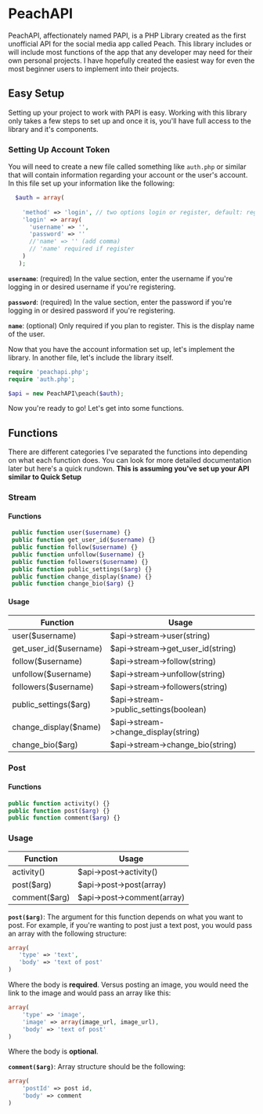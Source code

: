 # PeachAPI

PeachAPI, affectionately named PAPI, is a PHP Library created as the first unofficial API for the social media app called Peach. This library includes or will include most functions of the app that any developer may need for their own personal projects. I have hopefully created the easiest way for even the most beginner users to implement into their projects.

## Easy Setup

Setting up your project to work with PAPI is easy. Working with this library only takes a few steps to set up and once it is, you'll have full access to the library and it's components.

### Setting Up Account Token

You will need to create a new file called something like `auth.php` or similar that will contain information regarding your account or the user's account. In this file set up your information like the following:

```php
  $auth = array(
  
    'method' => 'login', // two options login or register, default: register
    'login' => array(
      'username' => '',
      'password' => ''
      //'name' => '' (add comma)
      // 'name' required if register
    )
   );
```

**`username`**: (required) In the value section, enter the username if you're logging in or desired username if you're registering.

**`password`**: (required) In the value section, enter the password if you're logging in or desired password if you're registering.

**`name`**: (optional) Only required if you plan to register. This is the display name of the user.

Now that you have the account information set up, let's implement the library. In another file, let's include the library itself.

```php
require 'peachapi.php';
require 'auth.php';

$api = new PeachAPI\peach($auth);
```

Now you're ready to go! Let's get into some functions.

## Functions

There are different categories I've separated the functions into depending on what each function does. You can look for more detailed documentation later but here's a quick rundown. **This is assuming you've set up your API similar to Quick Setup**

### Stream

#### Functions
```php
 public function user($username) {}
 public function get_user_id($username) {}
 public function follow($username) {}
 public function unfollow($username) {}
 public function followers($username) {}
 public function public_settings($arg) {}
 public function change_display($name) {}
 public function change_bio($arg) {}
 ```
 #### Usage
| Function  | Usage |
| ------------- | ------------- |
| user($username)  | $api->stream->user(string)  |
| get_user_id($username)  | $api->stream->get_user_id(string)  |
| follow($username)  | $api->stream->follow(string)  |
| unfollow($username)  | $api->stream->unfollow(string)  |
| followers($username) | $api->stream->followers(string) |
| public_settings($arg) | $api->stream->public_settings(boolean) |
| change_display($name) | $api->stream->change_display(string) |
| change_bio($arg) | $api->stream->change_bio(string) |

### Post

#### Functions
```php
public function activity() {}
public function post($arg) {}
public function comment($arg) {}
```

### Usage
| Function | Usage |
| ------------- | ------------- |
| activity() | $api->post->activity() |
| post($arg) | $api->post->post(array) |
| comment($arg) | $api->post->comment(array) |

**`post($arg)`**: The argument for this function depends on what you want to post. For example, if you're wanting to post just a text post, you would pass an array with the following structure:
```php
array(
   'type' => 'text',
   'body' => 'text of post'
)
```
Where the body is **required**. Versus posting an image, you would need the link to the image and would pass an array like this:
```php
array(
    'type' => 'image',
    'image' => array(image_url, image_url),
    'body' => 'text of post'
)
```
Where the body is **optional**.

**`comment($arg)`**: Array structure should be the following:
```php
array(
    'postId' => post id,
    'body' => comment
)
```
